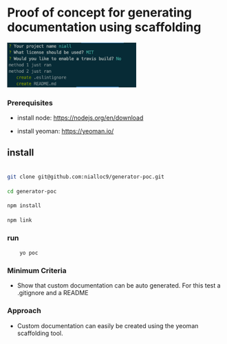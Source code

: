 # Proof of concept for generating documentation using scaffolding

<p float="left">
    <img src="https://raw.githubusercontent.com/nialloc9/scaffoldiing-poc/master/screenshots/run.png" alt='project running' width="300">
</p>

### Prerequisites

- install node: <a href="https://nodejs.org/en/download">https://nodejs.org/en/download</a>

- install yeoman: <a href="https://yeoman.io/">https://yeoman.io/</a>

## install

```sh

git clone git@github.com:nialloc9/generator-poc.git

cd generator-poc

npm install

npm link

```

### run

```sh
    yo poc
```

### Minimum Criteria

- Show that custom documentation can be auto generated. For this test a .gitignore and a README


### Approach

- Custom documentation can easily be created using the yeoman scaffolding tool.